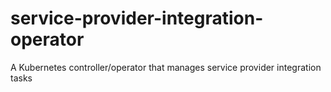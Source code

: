 # service-provider-integration-operator
A Kubernetes controller/operator that manages service provider integration tasks
